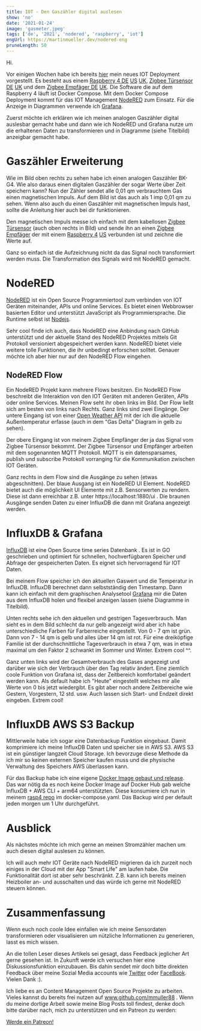 ```yaml
---
title: IOT - Den Gaszähler digital auslesen
show: 'no'
date: '2021-01-24'
image: 'gasmeter.jpeg'
tags: ['de', '2021', 'nodered', 'raspberry', 'iot']
engUrl: https://martinmueller.dev/nodered-eng
pruneLength: 50
---
```


Hi.

Vor einigen Wochen habe ich bereits [hier](https://martinmueller.dev/rasp4) mein neues IOT Deployment vorgestellt. Es besteht aus einem [Raspberry 4 DE](https://amzn.to/3a0Xjsd) [US](https://amzn.to/3iEHyuD) [UK](https://amzn.to/2Y8FOQZ), [Zigbee Türsensor DE](https://amzn.to/2KEqsAz) [UK](https://amzn.to/2MeSmDM) und dem [Zigbee Empfäger DE](https://amzn.to/2Y4aq63) [UK](https://amzn.to/3pjZrSk). Die Software die auf dem Raspberry 4 läuft ist Docker Compose. Mit dem Docker Compose Deployment kommt für das IOT Management [NodeRED](https://github.com/node-red/node-red) zum Einsatz. Für die Anzeige in Diagrammen verwende ich [Grafana](https://github.com/grafana/grafana).

Zuerst möchte ich erklären wie ich meinen analogen Gaszähler digital auslesbar gemacht habe und dann wie ich NodeRED und Grafana nutze um die erhaltenen Daten zu transformieren und in Diagramme (siehe Titelbild) anzeigbar gemacht habe.

# Gaszähler Erweiterung

Wie im Bild oben rechts zu sehen habe ich einen analogen Gaszähler BK-G4. Wie also daraus einen digitalen Gaszähler der sogar Werte über Zeit speichern kann? Nun der Zähler sendet alle 0,01 qm verbrauchtem Gas einen magnetischen Impuls. Auf dem Bild ist das auch als 1 imp 0,01 qm zu sehen. Wenn also auch du einen Gaszähler mit magnetischen Impuls hast, sollte die Anleitung hier auch bei dir funktionieren.

Den magnetischen Impuls messe ich einfach mit dem kabellosen [Zigbee Türsensor](https://amzn.to/2KEqsAz) (auch oben rechts in Bild) und sende ihn an einen [Zigbee Empfäger](https://amzn.to/2Y4aq63) der mit einem [Raspberry 4](https://amzn.to/3a0Xjsd) [US](https://amzn.to/3iEHyuD) verbunden ist und zeichne die Werte auf.

Ganz so einfach ist die Aufzeichnung nicht da das Signal noch transformiert werden muss. Die Transformation des Signals wird mit NodeRED gemacht.

# NodeRED

[NodeRED](https://github.com/node-red/node-red) ist ein Open Source Programmiertool zum verbinden von IOT Geräten miteinander, APIs und online Services. Es bietet einen Webbrowser basierten Editor und unterstützt JavaScript als Programmiersprache. Die Runtime selbst ist [Nodejs](https://en.wikipedia.org/wiki/Node.js).

Sehr cool finde ich auch, dass NodeRED eine Anbindung nach GitHub unterstützt und der aktuelle Stand des NodeRED Projektes mittels Git Protokoll versioniert abgespeichert werden kann. NodeRED bietet viele weitere tolle Funktionen, die ihr unbedingt erforschen solltet. Genauer möchte ich aber hier nur auf den NodeRED Flow eingehen.

## NodeRED Flow
Ein NodeRED Projekt kann mehrere Flows besitzen. Ein NodeRED Flow beschreibt die Interaktion von den IOT Geräten mit anderen Geräten, APIs oder online Services. Meinen Flow seht ihr oben links im Bild. Der Flow ließt sich am besten von links nach Rechts. Ganz links sind zwei Eingänge. Der untere Eingang ist von einer [Open Weather API](https://openweathermap.org/appid) mit der ich die aktuelle Außentemperatur erfasse (auch in dem "Gas Delta" Diagram in gelb zu sehen).

Der obere Eingang ist von meinem Zigbee Empfänger der ja das Signal vom Zigbee Türsensor bekommt. Der Zigbee Türsensor und Empfänger arbeiten mit dem sogenannten MQTT Protokoll. MQTT is ein datensparsames, publish und subscribe Protokoll vorranging für die Kommunikation zwischen IOT Geräten.

Ganz rechts in dem Flow sind die Ausgänge zu sehen (etwas abgeschnitten). Der blaue Ausgang ist ein NodeRED UI Element. NodeRED bietet auch die möglichkeit UI Elemente mit z.B. Sensorwerten zu rendern. Diese ist dann erreichbar z.B. unter https://localhost:1880/ui . Die braunen Ausgänge senden Daten zu einer InfluxDB die dann mit Grafana angezeigt werden.

# InfluxDB & Grafana
[InfluxDB](https://github.com/influxdata/influxdb) ist eine Open Source time series Datenbank . Es ist in GO geschrieben und optimiert für schnellen, hochverfügbaren Speicher und Abfrage der gespeicherten Daten. Es eignet sich hervorragend für IOT Daten.

Bei meinem Flow speicher ich den aktuellen Gaswert und die Temperatur in InfluxDB. InfluxDB berechnet dann selbstständig den Timestamp. Dann kann ich einfach mit dem graphischen Analysetool [Grafana](https://github.com/grafana/grafana) mir die Daten aus dem InfluxDB holen und flexibel anzeigen lassen (siehe Diagramme in Titelbild).

Unten rechts sehe ich den aktuellen und gestrigen Tagesverbrauch. Man sieht es in dem Bild schlecht da nur gelb angezeigt wird aber ich habe unterschiedliche Farben für Farberreiche eingestellt. Von 0 - 7 qm ist grün. Dann von 7 - 14 qm is gelb und alles über 14 qm ist rot. Für eine dreiköpfige Familie ist der durchschnittliche Tagesverbrauch in etwa 7 qm, was in etwa maximal um den Faktor 2 schwankt im Sommer und Winter. Extrem cool ^^.

Ganz unten links wird der Gesamtverbrauch des Gases angezeigt und darüber wie sich der Verbrauch über den Tag relativ ändert. Eine ziemlich coole Funktion von Grafana ist, dass der Zeitbereich komfortabel geändert werden kann. Als default habe ich "Heute" eingestellt welches mir alle Werte von 0 bis jetzt wiedergibt. Es gibt aber noch andere Zeitbereiche wie Gestern, Vorgestern, 12 std. usw. Auch lassen sich Start- und Endzeit direkt eingeben. Extrem cool!

# InfluxDB AWS S3 Backup
Mittlerweile habe ich sogar eine Datenbackup Funktion eingebaut. Damit komprimiere ich meine InfluxDB Daten und speicher sie in AWS S3. AWS S3 ist ein günstiger langzeit Cloud Storage. Ich bevorzuge diese Methode da ich mir so keinen externen Speicher kaufen muss und die physische Verwaltung des Speichers AWS überlassen kann.

Für das Backup habe ich eine eigene [Docker Image gebaut und release](https://github.com/mmuller88/influxdb-s3-backup). Das war nötig da es noch keine Docker Image auf Docker Hub gab welche InfluxDB + AWS CLI + arm64 unterstützten. Diese konsumiere ich nun in meinem [rasp4 repo](https://github.com/mmuller88/rasp4) im docker-compose.yaml. Das Backup wird per default jeden morgen um 1 Uhr durchgeführt.

# Ausblick

Als nächstes möchte ich mich gerne an meinen Stromzähler machen um auch diesen digital auslesen zu können.

Ich will auch mehr IOT Geräte nach NodeRED migrieren da ich zurzeit noch einiges in der Cloud mit der App "Smart Life" am laufen habe. Die Funktionalität dort ist aber sehr beschränkt. Z.B. kann ich bereits meinen Heizboiler an- und ausschalten und das würde ich gerne mit NodeRED steuern können.

# Zusammenfassung
Wenn euch noch coole Idee einfallen wie ich meine Sensordaten transformieren oder visualisieren um nützliche Informationen zu generieren, lasst es mich wissen.

An die tollen Leser dieses Artikels sei gesagt, dass Feedback jeglicher Art gerne gesehen ist. In Zukunft werde ich versuchen hier eine Diskussionsfunktion einzubauen. Bis dahin sendet mir doch bitte direkten Feedback über meine Sozial Media accounts wie [Twitter](https://twitter.com/MartinMueller_) oder [FaceBook](https://www.facebook.com/martin.muller.10485). Vielen Dank :).

Ich liebe es an Content Management Open Source Projekte zu arbeiten. Vieles kannst du bereits frei nutzen auf www.github.com/mmuller88 . Wenn du meine dortige Arbeit sowie meine Blog Posts toll findest, denke doch bitte darüber nach, mich zu unterstützen und ein Patreon zu werden:

<a href="https://www.patreon.com/bePatron?u=29010217" data-patreon-widget-type="become-patron-button">Werde ein Patreon!</a><script async src="https://c6.patreon.com/becomePatronButton.bundle.js"></script>